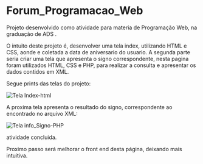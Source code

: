 # Forum_Programacao_Web

Projeto desenvolvido como atividade para materia de Programação Web, na graduação de ADS .

O intuito deste projeto é, desenvolver uma tela index, utilizando HTML e CSS, aonde e coletada a data de aniversario do usuario.
A segunda parte seria criar uma tela que apresenta o signo correspondente, nesta pagina foram utilizados HTML, CSS e PHP, para realizar a consulta e apresentar os dados contidos em XML.


Segue prints das telas do projeto:

![Tela Index-html](https://user-images.githubusercontent.com/91227185/195465219-aa3c3731-f9b3-4eb4-bed1-7ad3dc3954c8.PNG)



A proxima tela apresenta o resultado do signo, correspondente ao encontrado no arquivo XML:

![Tela info_Signo-PHP](https://user-images.githubusercontent.com/91227185/195465395-32204f4c-8339-41ae-a0a9-de5b891071c0.PNG)




atividade concluida. 

Proximo passo será melhorar o front end desta página, deixando mais intuitiva.

